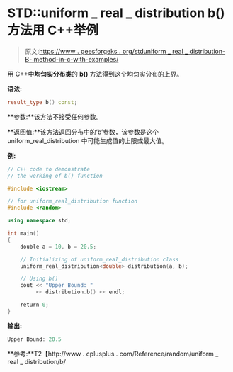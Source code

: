 # STD::uniform _ real _ distribution b()方法用 C++举例

> 原文:[https://www . geesforgeks . org/stduniform _ real _ distribution-B- method-in-c-with-examples/](https://www.geeksforgeeks.org/stduniform_real_distribution-b-method-in-c-with-examples/)

用 C++中**均匀实分布类**的 **b()** 方法得到这个均匀实分布的上界。

**语法:**

```cpp
result_type b() const;

```

**参数:**该方法不接受任何参数。

**返回值:**该方法返回分布中的‘b’参数，该参数是这个 uniform_real_distribution 中可能生成值的上限或最大值。

**例:**

```cpp
// C++ code to demonstrate
// the working of b() function

#include <iostream>

// for uniform_real_distribution function
#include <random>

using namespace std;

int main()
{
    double a = 10, b = 20.5;

    // Initializing of uniform_real_distribution class
    uniform_real_distribution<double> distribution(a, b);

    // Using b()
    cout << "Upper Bound: "
         << distribution.b() << endl;

    return 0;
}
```

**输出:**

```cpp
Upper Bound: 20.5

```

**参考:**T2【http://www . cplusplus . com/Reference/random/uniform _ real _ distribution/b/